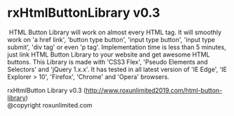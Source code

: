 # rxHtmlButtonLibrary v0.3
<img src="http://www.roxunlimited.com/download_files/html-button-library-thumb.jpg" alt="" />
HTML Button Library will work on almost every HTML tag. It will smoothly work on 'a href link', 'button type button', 'input type button', 'input type submit', 'div tag' or even 'p tag'. Implementation time is less than 5 minutes, just link HTML Button Library to your website and get awesome HTML buttons. This Library is made with 'CSS3 Flex', 'Pseudo Elements and Selectors' and 'jQuery 1.x.x'. It has tested in all latest version of 'IE Edge', 'IE Explorer > 10', 'Firefox', 'Chrome' and 'Opera' browsers.

rxHtmlButton Library v0.3 (http://www.roxunlimited2019.com/html-button-library)
<br />@copyright roxunlimited.com
